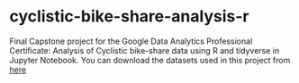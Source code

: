 # cyclistic-bike-share-analysis-r
Final Capstone project for the Google Data Analytics Professional Certificate: Analysis of Cyclistic bike-share data using R and tidyverse in Jupyter Notebook.
You can download the datasets used in this project from [here](https://drive.google.com/file/d/1iEmf11myVnANvlnvruFWPJvA5f8HWxYi/view?usp=drive_link)
